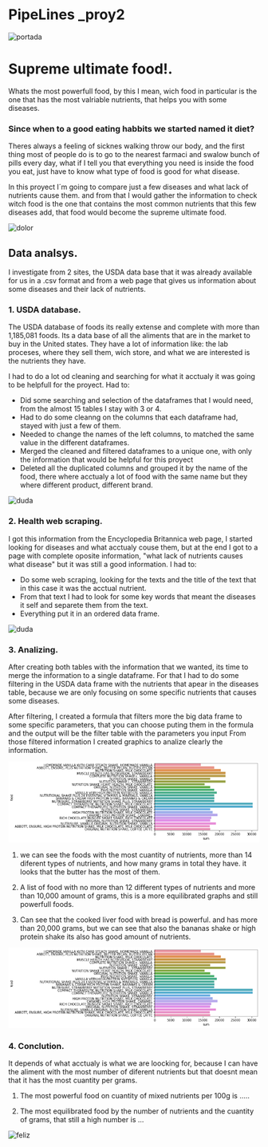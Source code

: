 # PipeLines _proy2

![portada](https://github.com/imalanz/pipe/blob/main/Imagenes/1.jpg?raw=true) 

# Supreme ultimate food!.
Whats the most powerfull food, by this I mean, wich food in particular is the one that has the most valriable nutrients, that helps you with some diseases.

### Since when to a good eating habbits we started named it diet?

Theres always a feeling of sicknes walking throw our body, and the first thing most of people do is to go to the nearest farmaci and swalow bunch of pills every day, what if I tell you that everything you need is inside the food you eat, just have to know what type of food is good for what disease.

In this proyect I´m going to compare just a few diseases and what lack of nutrients cause them. and from that I would gather the information to check witch food is the one that contains the most common nutrients that this few diseases add, that food would become the supreme ultimate food.

![dolor](https://raw.githubusercontent.com/imalanz/pipe/main/Imagenes/7.avif) 
## Data analsys.
I investigate from 2 sites, the USDA data base that it was already available for us in a .csv format and from a web page that gives us information about some diseases and their lack of nutrients.
### 1. USDA database.
The USDA database of foods its really extense and complete with more than 1,185,081 foods. Its a data base of all the aliments that are in the market to buy in the United states. They have a lot of information like: the lab proceses, where they sell them, wich store, and what we are interested is the nutrients they have.

I had to do a lot od cleaning and searching for what it acctualy it was going to be helpfull for the proyect. Had to:

- Did some searching and selection of the dataframes that I would need, from the almost 15 tables I stay with 3 or 4.
- Had to do some cleanng on the columns that each dataframe had, stayed with just a few of them.
- Needed to change the names of the left columns, to matched the same value in the different dataframes.
- Merged the cleaned and filtered dataframes to a unique one, with only the information that would be helpful for this proyect
- Deleted all the duplicated columns and grouped it by the name of the food, there where acctualy a lot of food with the same name but they where different product, different brand. 

![duda](https://github.com/imalanz/pipe/blob/main/Imagenes/4.jfif?raw=true) 
### 2. Health web scraping.
I got this information from the Encyclopedia Britannica web page, I started looking for diseases and what acctualy couse them, but at the end I got to a page with complete oposite information, "what lack of nutrients causes what disease" but it was still a good information. I had to:

- Do some web scraping, looking for the texts and the title of the text that in this case it was the acctual nutrient.
- From that text I had to look for some key words that meant the diseases it self and separete them from the text.
- Everything put it in an ordered data frame.


![duda](https://github.com/imalanz/pipe/blob/main/Imagenes/8.png?raw=true)  
### 3. Analizing.
After creating both tables with the information that we wanted, its time to merge the information to a single dataframe. 
For that I had to do some filtering in the USDA data frame with the nutrients that apear in the diseases table, because we are only focusing on some specific nutrients that causes some diseases. 

After filtering, I created a formula that filters more the big data frame to some specific parameters, that you can choose puting them in the formula and the output will be the filter table with the parameters you input
From those filtered information I created graphics to analize clearly the information.


![visual](https://github.com/imalanz/PipeLine_proy2/blob/main/Imagenes/output.png?raw=true)  

1. we can see the foods with the most cuantity of nutrients, more than 14 diferent types of nutrients, and how many grams in total they have. 
it looks that the butter has the most of them. 


2. A list of food with no more than 12 different types of nutrients and more than 10,000 amount of grams, this is a more equilibrated graphs and still powerfull foods.


3. Can see that the cooked liver food with bread is powerful. and has more than 20,000 grams, but we can see that also the bananas shake or high protein shake its also has good amount of nutrients. 

![visual](Imagenes/output.png) 

### 4. Conclution. 
It depends of what acctualy is what we are loocking for, because I can have the aliment with the most number of diferent nutrients but that doesnt mean that it has the most cuantity per grams.

1. The most powerful food on cuantity of mixed nutrients per 100g is .....

2. The most equilibrated food by the number of nutrients and the cuantity of grams, that still a high number is ...


![feliz](https://raw.githubusercontent.com/imalanz/pipe/main/Imagenes/healthy%208.avif)  

